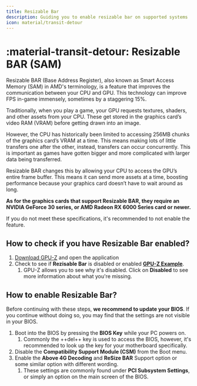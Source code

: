 ```yaml
---
title: Resizable Bar
description: Guiding you to enable resizable bar on supported systems
icon: material/transit-detour
---
```


# :material-transit-detour: Resizable BAR (SAM)

Resizable BAR (Base Address Register), also known as Smart Access Memory (SAM) in AMD's terminology, is a feature that improves the communication between your CPU and GPU. This technology can improve FPS in-game immensely, sometimes by a staggering 15%.

Traditionally, when you play a game, your GPU requests textures, shaders, and other assets from your CPU. These get stored in the graphics card’s video RAM (VRAM) before getting drawn into an image.

However, the CPU has historically been limited to accessing 256MB chunks of the graphics card’s VRAM at a time. This means making lots of little transfers one after the other, instead, transfers can occur concurrently. This is important as games have gotten bigger and more complicated with larger data being transferred.

Resizable BAR changes this by allowing your CPU to access the GPU’s entire frame buffer. This means it can send more assets at a time, boosting performance because your graphics card doesn’t have to wait around as long.

**As for the graphics cards that support Resizable BAR, they require an NVIDIA GeForce 30 series, or AMD Radeon RX 6000 Series card or newer.**

If you do not meet these specifications, it's recommended to not enable the feature.

## How to check if you have Resizable Bar enabled?

1. [Download GPU-Z](https://www.techpowerup.com/download/techpowerup-gpu-z/) and open the application
1. Check to see if **Rezisable Bar** is disabled or enabled [**GPU-Z Example**](../../../assets/images/gpu-z-resizable-bar.png).
    1. GPU-Z allows you to see why it's disabled. Click on **Disabled** to see more information about what you're missing.

## How to enable Resizable Bar?

Before continuing with these steps, **we recommend to update your BIOS**. If you continue without doing so, you may find that the settings are not visible in your BIOS.

1. Boot into the BIOS by pressing the **BIOS Key** while your PC powers on.
    1. Commonly the ++del++ key is used to access the BIOS, however, it's recommended to look up the key for your motherboard specifically.
1. Disable the **Compatibility Support Module (CSM)** from the Boot menu.
1. Enable the **Above 4G Decoding** and **ReSize BAR** Support option or some similar option with different wording.
    1. These settings are commonly found under **PCI Subsystem Settings**, or simply an option on the main screen of the BIOS.
